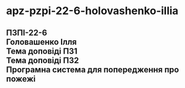 # apz-pzpi-22-6-holovashenko-illia  
ПЗПІ-22-6  
Головашенко Ілля  
Тема доповіді ПЗ1  
Тема доповіді ПЗ2  
Програмна система для попередження про пожежі  
---
